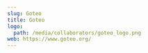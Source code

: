 ```yaml
---
slug: Goteo
title: Goteo
logo:
  path: /media/collaborators/goteo_logo.png
web: https://www.goteo.org/
---
```

